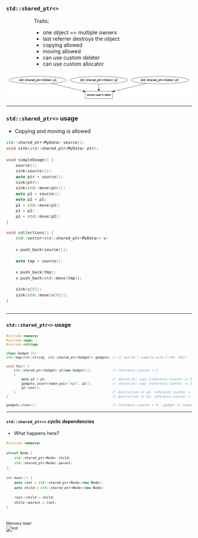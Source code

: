 ﻿### `std::shared_ptr<>`

<div style="width: 70%; margin: 0 auto">

Traits:

* <!-- .element: class="fragment fade-in" --> one object == multiple owners
* <!-- .element: class="fragment fade-in" --> last referrer destroys the object
* <!-- .element: class="fragment fade-in" --> copying allowed
* <!-- .element: class="fragment fade-in" --> moving allowed
* <!-- .element: class="fragment fade-in" --> can use custom deleter
* <!-- .element: class="fragment fade-in" --> can use custom allocator

</div>

<img src="img/sharedptr1.png" data-src="img/sharedptr1.png" alt="shared pointers" class="plain">

___

### `std::shared_ptr<>` usage

* Copying and moving is allowed

<div class="multicolumn" style="font-size: 90%">
<div class="col">

```cpp
std::shared_ptr<MyData> source();
void sink(std::shared_ptr<MyData> ptr);

void simpleUsage() {
    source();
    sink(source());
    auto ptr = source();
    sink(ptr);
    sink(std::move(ptr));
    auto p1 = source();
    auto p2 = p1;
    p2 = std::move(p1);
    p1 = p2;
    p1 = std::move(p2);
}

```

</div>

<div class="col">

```cpp
void collections() {
    std::vector<std::shared_ptr<MyData>> v;

    v.push_back(source());

    auto tmp = source();

    v.push_back(tmp);
    v.push_back(std::move(tmp));

    sink(v[0]);
    sink(std::move(v[0]));
}



```

</div>

___

### `std::shared_ptr<>` usage

<div style="font-size: 80%; width: 100%; margin: 0 auto">

```cpp
#include <memory>
#include <map>
#include <string>

class Gadget {};
std::map<std::string, std::shared_ptr<Gadget>> gadgets; // it wouldn't compile with C++03. Why?

void foo() {
    std::shared_ptr<Gadget> p1{new Gadget()};           // reference counter = 1
    {
        auto p2 = p1;                                   // shared_ptr copy (reference counter == 2)
        gadgets.insert(make_pair("mp3", p2));           // shared_ptr copy (reference counter == 3)
        p2->use();
    }                                                   // destruction of p2, reference counter = 2
}                                                       // destruction of p1, reference counter = 1

gadgets.clear();                                        // reference counter = 0 - gadget is removed
```

</div>

___

#### `std::shared_ptr<>` cyclic dependencies

* What happens here?

<div class="multicolumn" style="font-size: 85%">
<div class="col">

```cpp
#include <memory>

struct Node {
    std::shared_ptr<Node> child;
    std::shared_ptr<Node> parent;
};

int main () {
    auto root = std::shared_ptr<Node>(new Node);
    auto child = std::shared_ptr<Node>(new Node);

    root->child = child;
    child->parent = root;
}


```

</div>

<div class="col" style="margin-top: 30px;">
    <div style="margin: 0 auto">Memory leak!</div>
    <img data-src="img/kot.jpg" src="img/kot.jpg" alt="kot" class="plain" style="height: 70%">
    
</div>
<!-- .element: class="fragment fade-in" -->
